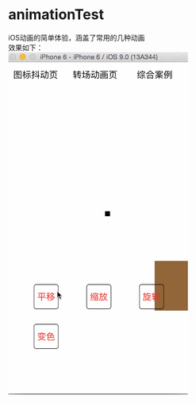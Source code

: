 # animationTest
iOS动画的简单体验，涵盖了常用的几种动画
</br>
效果如下：
</br>
![image](https://github.com/Apologize327/imageFolder/blob/master/animationTest.gif)
